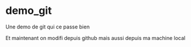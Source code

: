 # demo_git

Une demo de git qui ce passe bien

Et maintenant on modifi depuis github
mais aussi depuis ma machine local